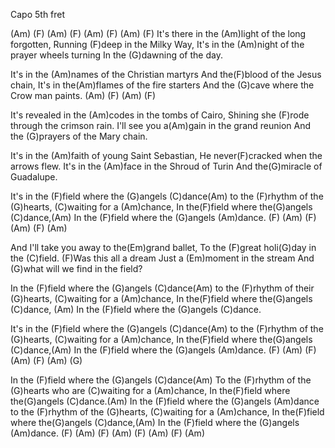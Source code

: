 Capo 5th fret

(Am) (F) (Am) (F) (Am) (F) (Am) (F)
It's there in the (Am)light of the long forgotten,
Running (F)deep in the Milky Way,
It's in the (Am)night of the prayer wheels turning
In the (G)dawning of the day.

It's in the (Am)names of the Christian martyrs
And the(F)blood of the Jesus chain,
It's in the(Am)flames of the fire starters
And the (G)cave where the Crow man paints.
(Am) (F) (Am) (F)

It's revealed in the (Am)codes in the tombs of Cairo,
Shining she (F)rode through the crimson rain.
I'll see you a(Am)gain in the grand reunion
And the (G)prayers of the Mary chain.

It's in the (Am)faith of young Saint Sebastian,
He never(F)cracked when the arrows flew.
It's in the (Am)face in the Shroud of Turin
And the(G)miracle of Guadalupe.

It's in the (F)field where the (G)angels (C)dance(Am)
to the (F)rhythm of the (G)hearts, (C)waiting for a (Am)chance,
In the(F)field where the(G)angels (C)dance,(Am)
In the (F)field where the (G)angels (Am)dance. (F) 
(Am) (F) (Am) (F) (Am)

And I'll take you away to the(Em)grand ballet,
To the (F)great holi(G)day in the (C)field.
(F)Was this all a dream
Just a (Em)moment in the stream
And (G)what will we find in the field?

In the (F)field where the (G)angels (C)dance(Am)
to the (F)rhythm of their (G)hearts, (C)waiting for a (Am)chance,
In the(F)field where the(G)angels (C)dance, (Am)
In the (F)field where the (G)angels (C)dance.

It's in the (F)field where the (G)angels (C)dance(Am)
to the (F)rhythm of the (G)hearts, (C)waiting for a (Am)chance,
In the(F)field where the(G)angels (C)dance,(Am)
In the (F)field where the (G)angels (Am)dance.
(F) (Am) (F) (Am) (F) (Am) (G)

In the (F)field where the (G)angels (C)dance(Am)
To the (F)rhythm of the (G)hearts who are (C)waiting for a (Am)chance,
In the(F)field where the(G)angels (C)dance.(Am)
In the (F)field where the (G)angels (Am)dance
to the (F)rhythm of the (G)hearts, (C)waiting for a (Am)chance,
In the(F)field where the(G)angels (C)dance,(Am)
In the (F)field where the (G)angels (Am)dance.
(F) (Am) (F) (Am) (F) (Am) (F) (Am)
